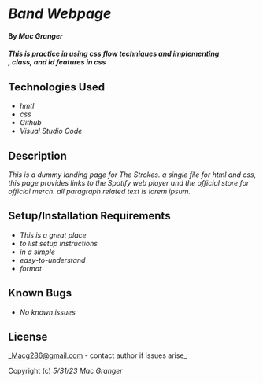 # _Band Webpage_

#### By _**Mac Granger**_

#### _This is practice in using css flow techniques and implementing <div>, class, and id features in css_

## Technologies Used

* _hmtl_
* _css_
* _Github_
* _Visual Studio Code_

## Description

_This is a dummy landing page for The Strokes. a single file for html and css, this page provides links to the Spotify web player and the official store for official merch. all paragraph related text is lorem ipsum._

## Setup/Installation Requirements

* _This is a great place_
* _to list setup instructions_
* _in a simple_
* _easy-to-understand_
* _format_

## Known Bugs

* _No known issues_

## License

_Macg286@gmail.com - contact author if issues arise_

Copyright (c) _5/31/23_ _Mac Granger_
